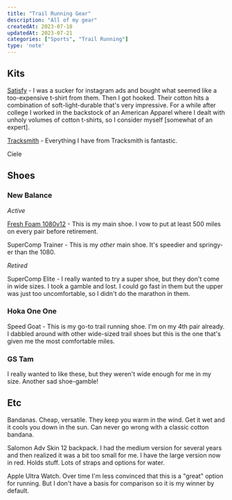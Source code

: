 ```yaml
---
title: "Trail Running Gear"
description: "All of my gear"
createdAt: 2023-07-18
updatedAt: 2023-07-21
categories: ["Sports", "Trail Running"]
type: 'note'
---
```


## Kits

[Satisfy](https://satisfyrunning.com/) - I was a sucker for instagram ads and bought what seemed like a too-expensive t-shirt from them. Then I got hooked. Their cotton hits a combination of soft-light-durable that's very impressive. For a while after college I worked in the backstock of an American Apparel where I dealt with unholy volumes of cotton t-shirts, so I consider myself [somewhat of an expert].

[Tracksmith](https://www.tracksmith.com/) - Everything I have from Tracksmith is fantastic.

Ciele

## Shoes

### New Balance

_Active_

[Fresh Foam 1080v12](https://www.newbalance.com/pd/fresh-foam-x-1080v12/M1080V12-MPS.html) - This is my main shoe. I vow to put at least 500 miles on every pair before retirement.

SuperComp Trainer - This is my _other_ main shoe. It's speedier and springy-er than the 1080.

_Retired_

SuperComp Elite - I really wanted to try a super shoe, but they don't come in wide sizes. I took a gamble and lost. I could go fast in them but the upper was just too uncomfortable, so I didn't do the marathon in them.

### Hoka One One

Speed Goat - This is my go-to trail running shoe. I'm on my 4th pair already. I dabbled around with other wide-sized trail shoes but this is the one that's given me the most comfortable miles.

### GS Tam

I really wanted to like these, but they weren't wide enough for me in my size. Another sad shoe-gamble!

## Etc

Bandanas. Cheap, versatile. They keep you warm in the wind. Get it wet and it cools you down in the sun. Can never go wrong with a classic cotton bandana.

Salomon Adv Skin 12 backpack. I had the medium version for several years and then realized it was a bit too small for me. I have the large version now in red. Holds stuff. Lots of straps and options for water.

Apple Ultra Watch. Over time I'm less convinced that this is a "great" option for running. But I don't have a basis for comparison so it is my winner by default.


